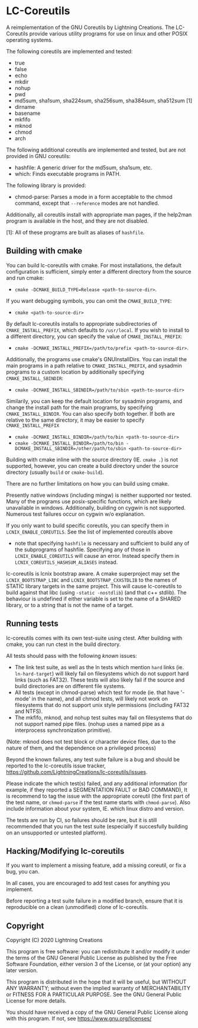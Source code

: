 # LC-Coreutils 

A reimplementation of the GNU Coreutils by Lightning Creations. 
The LC-Coreutils provide various utility programs for use on linux and other POSIX operating systems. 

The following coreutils are implemented and tested:
* true
* false
* echo
* mkdir
* nohup
* pwd
* md5sum, sha1sum, sha224sum, sha256sum, sha384sum, sha512sum [1]
* dirname
* basename
* mkfifo
* mknod
* chmod
* arch

The following additional coreutils are implemented and tested, but are not provided in GNU coreutils:
* hashfile: A generic driver for the md5sum, sha1sum, etc.
* which: Finds executable programs in PATH. 

The following library is provided:
* chmod-parse: Parses a mode in a form acceptable to the chmod command,
 except that `--reference` modes are not handled. 

Additionally, all coreutils install with appropriate man pages,
 if the help2man program is available in the host, and they are not disabled.

[1]: All of these programs are built as aliases of `hashfile`. 


## Building with cmake

You can build lc-coreutils with cmake. For most installations, 
 the default configuration is sufficient, simply enter a different directory from the source and run cmake:
* `cmake -DCMAKE_BUILD_TYPE=Release <path-to-source-dir>`.

If you want debugging symbols, you can omit the `CMAKE_BUILD_TYPE`:
* `cmake <path-to-source-dir>`

By default lc-coreutils installs to appropriate subdirectories of `CMAKE_INSTALL_PREFIX`,
 which defaults to `/usr/local`. If you wish to install to a different directory, 
 you can specify the value of `CMAKE_INSTALL_PREFIX`:
* `cmake -DCMAKE_INSTALL_PREFIX=/path/to/prefix <path-to-source-dir>`.

Additionally, the programs use cmake's GNUInstallDirs.
 You can install the main programs in a path relative to `CMAKE_INSTALL_PREFIX`, 
 and sysadmin programs to a custom location by additionally specifying `CMAKE_INSTALL_SBINDIR`:
* `cmake -DCMAKE_INSTALL_SBINDIR=/path/to/sbin <path-to-source-dir>`

Similarily, you can keep the default location for sysadmin programs, and change the install path for the main programs,
 by specifying `CMAKE_INSTALL_BINDIR`. You can also specify both together. 
 If both are relative to the same directory, it may be easier to specify `CMAKE_INSTALL_PREFIX`
* `cmake -DCMAKE_INSTALL_BINDIR=/path/to/bin <path-to-source-dir>`
* `cmake -DCMAKE_INSTALL_BINDIR=/path/to/bin -DCMAKE_INSTALL_SBINDIR=/other/path/to/sbin <path-to-source-dir>`
 

Building with cmake inline with the source directory (IE. `cmake .`)
 is not supported, however, you can create a build directory under the source directory (usually `build` or `cmake-build`).

There are no further limitations on how you can build using cmake. 

Presently native windows (including mingw) is neither supported nor tested. 
 Many of the programs use posix-specific functions, which are likely unavailable in windows. 
Additionally, building on cygwin is not supported. Numerous test failures occur on cygwin w/o explanation. 

If you only want to build specific coreutils,
 you can specify them in `LCNIX_ENABLE_COREUTILS`.
See the list of implemented coreutils above 

* note that specifying `hashfile` is necessary and sufficient to build any of the subprograms
 of hashfile. 
 Specifying any of those in `LCNIX_ENABLE_COREUTILS` will cause an error. 
 Instead specify them in `LCNIX_COREUTILS_HASHSUM_ALIASES` instead. 

lc-coreutils is lcnix bootstrap aware. 
A cmake superproject may set the `LCNIX_BOOTSTRAP_LIBC` and `LCNIX_BOOTSTRAP_CXXSTDLIB`
 to the names of STATIC library targets in the same project. 
 This will cause lc-coreutils to build against that libc (using `-static -nostdlib`)
  (and that c++ stdlib).
 The behaviour is undefined if either variable is set to the name of a SHARED library, 
 or to a string that is not the name of a target. 


## Running tests

lc-coreutils comes with its own test-suite using ctest. 
After building with cmake, you can run ctest in the build directory.

All tests should pass with the following *known* issues:
* The link test suite, as well as the ln tests which mention `hard` links (ie. `ln-hard-target`)
  will likely fail on filesystems which do not support hard links (such as FAT32). These tests will also likely fail if the source and build directories are on different file systems. 
* All tests (except in chmod-parse) which test for mode (ie. that have '-mode' in the name),
  and all chmod tests, will likely not work on filesystems that do not support unix style permissions (including FAT32 and NTFS). 
* The mkfifo, mknod, and nohup test suites may fail on filesystems that do not support named pipe files. (nohup uses a named pipe as a interprocess synchronization primitive). 

(Note: mknod does not test block or character device files, due to the nature of them, and the dependence on a privileged process)

Beyond the known failures, 
 any test suite failure is a bug and should be reported to the lc-coreutils issue tracker,
 <https://github.com/LightningCreations/lc-coreutils/issues>. 

Please indicate the which test(s) failed, and any additional information
 (for example, if they reported a SEGMENTATION FAULT or BAD COMMAND),
 It is recommend to tag the issue with the appropriate coreutil (the first part of the test name,
  or `chmod-parse` if the test name starts with `chmod-parse`).
 Also include information about your system, IE. which linux distro and version.
 
 
The tests are run by CI, so failures should be rare, 
 but it is still recommended that you run the test suite
 (especially if succesfully building on an unsupported or untested platform).


## Hacking/Modifying lc-coreutils

If you want to implement a missing feature, add a missing coreutil, 
 or fix a bug, you can. 

In all cases, you are encouraged to add test cases for anything you implement. 

Before reporting a test suite failure in a modified branch,
 ensure that it is reproducible on a clean (unmodified) clone of lc-coreutils. 

## Copyright

Copyright (C) 2020  Lightning Creations

This program is free software: you can redistribute it and/or modify
it under the terms of the GNU General Public License as published by
the Free Software Foundation, either version 3 of the License, or
(at your option) any later version.

This program is distributed in the hope that it will be useful,
but WITHOUT ANY WARRANTY; without even the implied warranty of
MERCHANTABILITY or FITNESS FOR A PARTICULAR PURPOSE.  See the
GNU General Public License for more details.

You should have received a copy of the GNU General Public License
along with this program.  If not, see <https://www.gnu.org/licenses/>
